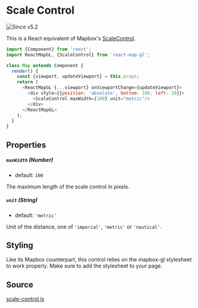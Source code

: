 # Scale Control

![Since v5.2](https://img.shields.io/badge/since-v5.2-green)

This is a React equivalent of Mapbox's [ScaleControl](https://docs.mapbox.com/mapbox-gl-js/api/#scalecontrol).

```js
import {Component} from 'react';
import ReactMapGL, {ScaleControl} from 'react-map-gl';

class Map extends Component {
  render() {
    const {viewport, updateViewport} = this.props;
    return (
      <ReactMapGL {...viewport} onViewportChange={updateViewport}>
        <div style={{position: 'absolute', bottom: 100, left: 20}}>
          <ScaleControl maxWidth={100} unit="metric"/>
        </div>
      </ReactMapGL>
    );
  }
}
```

## Properties

##### `maxWidth` (Number)

- default: `100`

The maximum length of the scale control in pixels.

##### `unit` (String)

- default: `'metric'`

Unit of the distance, one of `'imperial'`, `'metric'` or `'nautical'`.

## Styling

Like its Mapbox counterpart, this control relies on the mapbox-gl stylesheet to work properly. Make sure to add the stylesheet to your page.

## Source

[scale-control.js](https://github.com/uber/react-map-gl/tree/5.2-release/src/components/scale-control.js)
